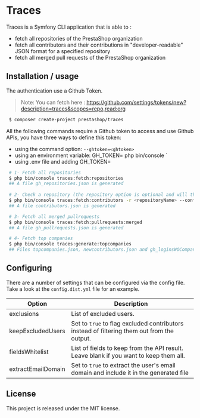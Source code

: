 # Traces

Traces is a Symfony CLI application that is able to :
* fetch all repositories of the PrestaShop organization
* fetch all contributors and their contributions in "developer-readable" JSON format for a specified repository
* fetch all merged pull requests of the PrestaShop organization
 
## Installation / usage
 
The authentication use a Github Token.

> Note: You can fetch here : https://github.com/settings/tokens/new?description=traces&scopes=repo,read:org
 
```bash
 $ composer create-project prestashop/traces
```

 All the following commands require a Github token to access and use Github APIs, you have three ways to define this token:
 - using the command option: `--ghtoken=<ghtoken>`
 - using an environment variable: GH_TOKEN=<ghtoken> php bin/console <command>`
 - using .env file and adding GH_TOKEN=<ghtoken>

```bash
 # 1- Fetch all repositories
 $ php bin/console traces:fetch:repositories
 ## A file gh_repositories.json is generated
 
 # 2- Check a repository (the repository option is optional and will then fetch ALL repositories from gh_repositories.json)
 $ php bin/console traces:fetch:contributors -r <repositoryName> --config="config.yml"
 ## A file contributors.json is generated

 # 3- Fetch all merged pullrequests
 $ php bin/console traces:fetch:pullrequests:merged
 ## A file gh_pullrequests.json is generated

 # 4- Fetch top companies
 $ php bin/console traces:generate:topcompanies
 ## Files topcompanies.json, newcontributors.json and gh_loginsWOCompany.json are generated
```

## Configuring
 
There are a number of settings that can be configured via the config file. Take a look at the `config.dist.yml` file for an example.

Option             | Description
-------------------|-------------------------------------------------------------------------------------------
exclusions         | List of excluded users.
keepExcludedUsers  | Set to `true` to flag excluded contributors instead of filtering them out from the output.
fieldsWhitelist    | List of fields to keep from the API result. Leave blank if you want to keep them all.
extractEmailDomain | Set to `true` to extract the user's email domain and include it in the generated file

## License

This project is released under the MIT license.
